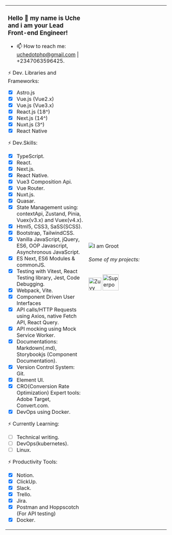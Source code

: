 <table><tr><td valign="middle" width="50%">
  
### Hello 👋 my name is Uche and i am your Lead Front-end Engineer!
- 📫 How to reach me: uchedotphp@gmail.com | +2347063596425.

⚡ Dev. Libraries and Frameworks:
* [x] Astro.js
* [x] Vue.js (Vue2.x)
* [x] Vue.js (Vue3.x)
* [x] React.js (18^)
* [x] Next.js (14^)
* [x] Nuxt.js (3^)
* [x] React Native

⚡ Dev.Skills:
* [x] TypeScript.
* [x] React.
* [x] Next.js.
* [x] React Native.
* [x] Vue3 Composition Api. 
* [x] Vue Router.
* [x] Nuxt.js.
* [x] Quasar.
* [x] State Management using: contextApi, Zustand, Pinia, Vuex(v3.x) and Vuex(v4.x).
* [x] Html5, CSS3, SaSS(SCSS).
* [x] Bootstrap, TailwindCSS.
* [x] Vanilla JavaScript, jQuery, ES6, OOP Javascript, Asynchronous JavaScript.
* [x] ES Next, ES6 Modules & commonJS.
* [x] Testing with Vitest, React Testing library, Jest, Code Debugging.
* [x] Webpack, Vite.
* [x] Component Driven User Interfaces
* [x] API calls/HTTP Requests using Axios, native Fetch API, React Query.
* [X] API mocking using Mock Service Worker.
* [x] Documentations: Markdown(.md), Storybookjs (Component Documentation).
* [x] Version Control System: Git.
* [x] Element UI.
* [x] CRO(Conversion Rate Optimization) Expert tools: Adobe Target, Convert.com.
* [x] DevOps using Docker.

⚡ Currently Learning:
* [ ] Technical writing.
* [ ] DevOps(kubernetes).
* [ ] Linux.

⚡ Productivity Tools:
* [x] Notion.
* [x] ClickUp.
* [x] Slack.
* [x] Trello.
* [x] Jira.
* [x] Postman and Hoppscotch (For API testing)
* [x] Docker.

</td><td valign="middle" width="50%">

![I am Groot](https://brandphysio.com/images/babygroot.svg)
###### Some of my projects:
<p>
	<a href="https://zuvy.co/"><img height="40" src="https://brandphysio.com/images/logo.svg" alt="Zuvy"></a>
	<a href="https://www.superpow.app/"><img height="50" src="https://brandphysio.com/images/superpowLogo.png" alt="Superpow"></a></a>
</p>

</td></tr></table>
